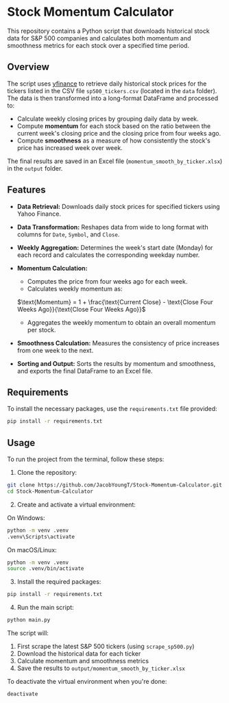 # Stock Momentum Calculator

This repository contains a Python script that downloads historical stock data for S&P 500 companies and calculates both momentum and smoothness metrics for each stock over a specified time period.

## Overview

The script uses [yfinance](https://pypi.org/project/yfinance/) to retrieve daily historical stock prices for the tickers listed in the CSV file `sp500_tickers.csv` (located in the `data` folder). The data is then transformed into a long-format DataFrame and processed to:

- Calculate weekly closing prices by grouping daily data by week.
- Compute **momentum** for each stock based on the ratio between the current week's closing price and the closing price from four weeks ago.
- Compute **smoothness** as a measure of how consistently the stock's price has increased week over week.

The final results are saved in an Excel file (`momentum_smooth_by_ticker.xlsx`) in the `output` folder.

## Features

- **Data Retrieval:** Downloads daily stock prices for specified tickers using Yahoo Finance.
- **Data Transformation:** Reshapes data from wide to long format with columns for `Date`, `Symbol`, and `Close`.
- **Weekly Aggregation:** Determines the week's start date (Monday) for each record and calculates the corresponding weekday number.
- **Momentum Calculation:** 
  - Computes the price from four weeks ago for each week.
  - Calculates weekly momentum as: 

  $\text{Momentum} = 1 + \frac{\text{Current Close} - \text{Close Four Weeks Ago}}{\text{Close Four Weeks Ago}}$
  
  - Aggregates the weekly momentum to obtain an overall momentum per stock.
- **Smoothness Calculation:** Measures the consistency of price increases from one week to the next.
- **Sorting and Output:** Sorts the results by momentum and smoothness, and exports the final DataFrame to an Excel file.

## Requirements

To install the necessary packages, use the `requirements.txt` file provided:

```bash
pip install -r requirements.txt
```

## Usage

To run the project from the terminal, follow these steps:

1. Clone the repository:
```bash
git clone https://github.com/JacobYoungT/Stock-Momentum-Calculator.git
cd Stock-Momentum-Calculator
```

2. Create and activate a virtual environment:

On Windows:
```bash
python -m venv .venv
.venv\Scripts\activate
```

On macOS/Linux:
```bash
python -m venv .venv
source .venv/bin/activate
```

3. Install the required packages:
```bash
pip install -r requirements.txt
```

4. Run the main script:
```bash
python main.py
```

The script will:
1. First scrape the latest S&P 500 tickers (using `scrape_sp500.py`)
2. Download the historical data for each ticker
3. Calculate momentum and smoothness metrics
4. Save the results to `output/momentum_smooth_by_ticker.xlsx`

To deactivate the virtual environment when you're done:
```bash
deactivate
```
